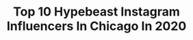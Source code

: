 ---
title: Top 10 Hypebeast Instagram Influencers In Chicago In 2020
description: >-
  Find top hypebeast Instagram influencers in Chicago in 2020. Most popular hashtags: #hypebeast #chicago #streetphotography #airmax.
platform: Instagram
profiles:
  - username: "lcphotodesign"
    fullname: >-
      LC Photography & Multimedia
    location: "United States"
    followers: 9569
    engagement: 554
    commentsToLikes: 0.008062
    id: ck6txz4oc0pa10j718mmn2fwj
    verified: false
    hashtags: "#fashion, #lilwayne, #hypebeast, #retro"
  - username: "emilygualdoniphoto"
    fullname: >-
      Chicago Fashion Photographer
    location: "United States"
    followers: 17673
    engagement: 1331
    commentsToLikes: 0.045608
    id: ck5c1cu8kux0g0i11643v1o34
    verified: false
    hashtags: "#bestphotogram, #quietthechaos, #manicurist, #portraitstream"
  - username: "camrongood"
    fullname: >-
      CAMɆRON GOOD 📹
    location: "United States"
    followers: 8438
    engagement: 1189
    commentsToLikes: 0.051384
    id: ck15sxzrafdl00i19i6cmsgm7
    verified: false
    hashtags: "#justinjackson, #90sbulls, #astronomical, #statementjersey"
  - username: "az1217_"
    fullname: >-
      YueCheng Zhang
    location: "United States"
    followers: 26263
    engagement: 357
    commentsToLikes: 0.008377
    id: ck0w38auus37g0i19dfsgfqdb
    verified: false
    hashtags: "#airjordan1top3, #kobe7prelude, #supremeairforce1, #sneakerheads"
  - username: "ryanthevintageking"
    fullname: >-
      Shopping and Retail
    location: "United States"
    followers: 25080
    engagement: 87
    commentsToLikes: 0.016229
    id: ck0vzfkco8v4r0i19mvcvx7iu
    verified: false
    hashtags: "#paypalcash, #milano, #balenciaga, #bandteeshirt"
  - username: "chef.edtinoco"
    fullname: >-
      Ed Tinoco
    location: "United States"
    followers: 21152
    engagement: 349
    commentsToLikes: 0.029995
    id: ck14iu9m2h7990i19tpi1feim
    verified: false
    hashtags: "#nike270react, #repost, #chefswork, #chefschoice"
  - username: "night.sh00terz"
    fullname: >-
      NightShooters
    location: "United States"
    followers: 113848
    engagement: 103
    commentsToLikes: 0.029432
    id: ck0u7b8wk486s0i1998qp2x2m
    verified: false
    hashtags: "#explorenyctoday, #newyorker, #hongkonger, #instagram"
  - username: "junjdm"
    fullname: >-
      Jun 🌀
    location: "United States"
    followers: 12081
    engagement: 588
    commentsToLikes: 0.043699
    id: ck6tm9svd7fuv0j71xlmjab0k
    verified: false
    hashtags: "#airmax90, #kobe4undefeated, #conversebasketball, #kd2scoringtitle"
  - username: "praneeth_koduru"
    fullname: >-
      Praneeth Koduru | Chicago
    location: "United States"
    followers: 4950
    engagement: 565
    commentsToLikes: 0.037800
    id: ck5c94hquargj0i11to7rz29x
    verified: false
    hashtags: "#milkyway, #lensculturestreets, #exklusive, #streetselect"
  - username: "porschuhhs"
    fullname: >-
      Andrew Florin
    location: "United States"
    followers: 36120
    engagement: 435
    commentsToLikes: 0.009492
    id: ck5ztko660lsj0i14nnhjh7kp
    verified: false
    hashtags: "#tustin, #memorialday, #citystreets, #martini"
---